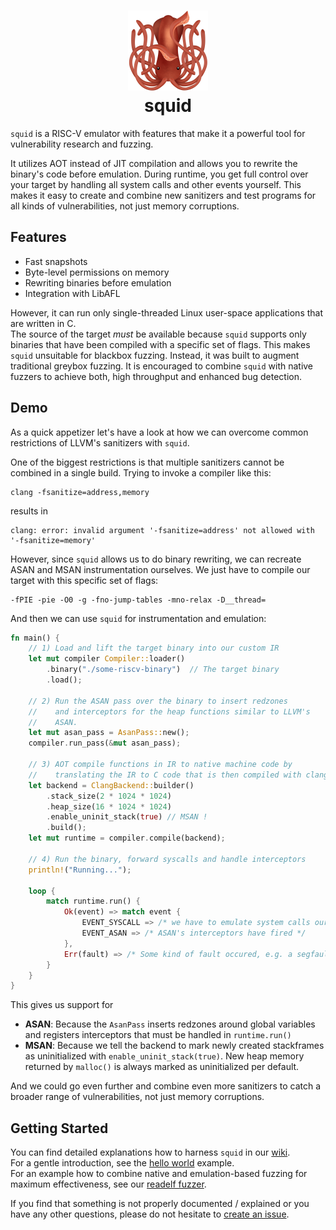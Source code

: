 <h1 align="center">
    <a href="">
        <img src="./logo.png" width="128" height="auto">
    </a>
    <br/>
    squid 
    <br/>
</h1>

`squid` is a RISC-V emulator with features that make it a powerful tool for vulnerability research and fuzzing.

It utilizes AOT instead of JIT compilation and allows you to rewrite the binary's code before emulation.
During runtime, you get full control over your target by handling all system calls and other events yourself.
This makes it easy to create and combine new sanitizers and test programs for all kinds of vulnerabilities, not just memory corruptions.

## Features
- Fast snapshots
- Byte-level permissions on memory
- Rewriting binaries before emulation
- Integration with LibAFL

However, it can run only single-threaded Linux user-space applications that are written in C.  
The source of the target _must_ be available because `squid` supports only binaries that have been compiled
with a specific set of flags.
This makes `squid` unsuitable for blackbox fuzzing. Instead, it was built to augment traditional greybox fuzzing.
It is encouraged to combine `squid` with native fuzzers to achieve both, high throughput and enhanced bug detection.

## Demo
As a quick appetizer let's have a look at how we can overcome common restrictions of LLVM's sanitizers with `squid`.

One of the biggest restrictions is that multiple sanitizers cannot be combined in a single build.
Trying to invoke a compiler like this:
```
clang -fsanitize=address,memory
```
results in
```
clang: error: invalid argument '-fsanitize=address' not allowed with '-fsanitize=memory'
```

However, since `squid` allows us to do binary rewriting, we can recreate ASAN and MSAN instrumentation ourselves.
We just have to compile our target with this specific set of flags:
```
-fPIE -pie -O0 -g -fno-jump-tables -mno-relax -D__thread=
```

And then we can use `squid` for instrumentation and emulation:
```rs
fn main() {
    // 1) Load and lift the target binary into our custom IR
    let mut compiler Compiler::loader()
        .binary("./some-riscv-binary")  // The target binary
        .load();

    // 2) Run the ASAN pass over the binary to insert redzones
    //    and interceptors for the heap functions similar to LLVM's
    //    ASAN.
    let mut asan_pass = AsanPass::new();
    compiler.run_pass(&mut asan_pass);

    // 3) AOT compile functions in IR to native machine code by
    //    translating the IR to C code that is then compiled with clang
    let backend = ClangBackend::builder()
        .stack_size(2 * 1024 * 1024)
        .heap_size(16 * 1024 * 1024)
        .enable_uninit_stack(true) // MSAN !
        .build();
    let mut runtime = compiler.compile(backend);

    // 4) Run the binary, forward syscalls and handle interceptors
    println!("Running...");
    
    loop {
        match runtime.run() {
            Ok(event) => match event {
                EVENT_SYSCALL => /* we have to emulate system calls ourselves here... */,
                EVENT_ASAN => /* ASAN's interceptors have fired */
            },
            Err(fault) => /* Some kind of fault occured, e.g. a segfault */,
        }
    }
}
```

This gives us support for
- __ASAN__: Because the `AsanPass` inserts redzones around global variables and registers interceptors
  that must be handled in `runtime.run()`
- __MSAN__: Because we tell the backend to mark newly created stackframes as uninitialized with `enable_uninit_stack(true)`.
  New heap memory returned by `malloc()` is always marked as uninitialized per default.

And we could go even further and combine even more sanitizers to catch a broader range of vulnerabilities, not just
memory corruptions.

## Getting Started
You can find detailed explanations how to harness `squid` in our [wiki](./wiki).   
For a gentle introduction, see the [hello world](./examples/helloworld) example.   
For an example how to combine native and emulation-based fuzzing for maximum effectiveness, see our [readelf fuzzer](./examples/readelf).  

If you find that something is not properly documented / explained or you have any other questions, please
do not hesitate to [create an issue](https://github.com/fkie-cad/squid/issues/new).
